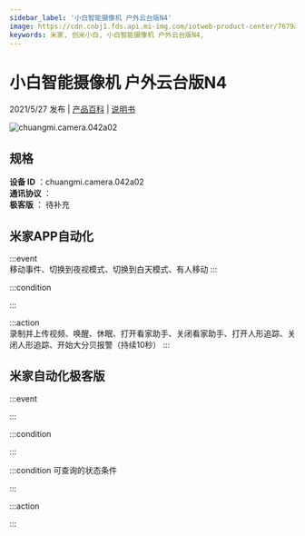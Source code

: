 ```yaml
---
sidebar_label: '小白智能摄像机 户外云台版N4'
image: https://cdn.cnbj1.fds.api.mi-img.com/iotweb-product-center/7679a8a91f445d5b1d931bb13786cf75_1620986071348.png?GalaxyAccessKeyId=AKVGLQWBOVIRQ3XLEW&Expires=9223372036854775807&Signature=4AdK1oacVjO/JRZ3xektKygOE9Q=
keywords: 米家, 创米小白, 小白智能摄像机 户外云台版N4, 
---
```

# 小白智能摄像机 户外云台版N4

2021/5/27 发布 | [产品百科](https://home.mi.com/webapp/content/baike/product/index.html?model=chuangmi.camera.042a02/) | [说明书](https://home.mi.com/views/introduction.html?model=chuangmi.camera.042a02&region=cn)

![chuangmi.camera.042a02](https://cdn.cnbj1.fds.api.mi-img.com/iotweb-product-center/7679a8a91f445d5b1d931bb13786cf75_1620986071348.png?GalaxyAccessKeyId=AKVGLQWBOVIRQ3XLEW&Expires=9223372036854775807&Signature=4AdK1oacVjO/JRZ3xektKygOE9Q=)

## 规格  
> 
**设备 ID** ：chuangmi.camera.042a02  
**通讯协议** ：  
**极客版**  ： 待补充 


## 米家APP自动化  

:::event  
移动事件、切换到夜视模式、切换到白天模式、有人移动
:::

:::condition  

:::

:::action   
录制并上传视频、唤醒、休眠、打开看家助手、关闭看家助手、打开人形追踪、关闭人形追踪、开始大分贝报警（持续10秒）
:::

## 米家自动化极客版  

:::event  

:::

:::condition  

:::

:::condition 可查询的状态条件  

:::

:::action  

:::

        
